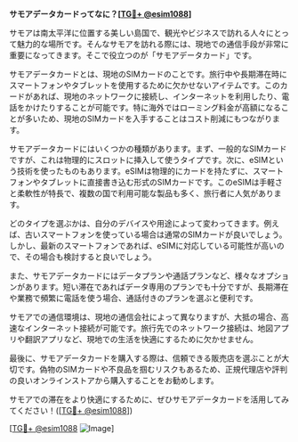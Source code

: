 **サモアデータカードってなに？[[TG💪+ @esim1088](https://t.me/s/esim1088)]**

サモアは南太平洋に位置する美しい島国で、観光やビジネスで訪れる人々にとって魅力的な場所です。そんなサモアを訪れる際には、現地での通信手段が非常に重要になってきます。そこで役立つのが「サモアデータカード」です。

サモアデータカードとは、現地のSIMカードのことです。旅行中や長期滞在時にスマートフォンやタブレットを使用するために欠かせないアイテムです。このカードがあれば、現地のネットワークに接続し、インターネットを利用したり、電話をかけたりすることが可能です。特に海外ではローミング料金が高額になることが多いため、現地のSIMカードを入手することはコスト削減にもつながります。

サモアデータカードにはいくつかの種類があります。まず、一般的なSIMカードですが、これは物理的にスロットに挿入して使うタイプです。次に、eSIMという技術を使ったものもあります。eSIMは物理的にカードを持たずに、スマートフォンやタブレットに直接書き込む形式のSIMカードです。このeSIMは手軽さと柔軟性が特長で、複数の国で利用可能な製品も多く、旅行者に人気があります。

どのタイプを選ぶかは、自分のデバイスや用途によって変わってきます。例えば、古いスマートフォンを使っている場合は通常のSIMカードが良いでしょう。しかし、最新のスマートフォンであれば、eSIMに対応している可能性が高いので、その場合も検討すると良いでしょう。

また、サモアデータカードにはデータプランや通話プランなど、様々なオプションがあります。短い滞在であればデータ専用のプランでも十分ですが、長期滞在や業務で頻繁に電話を使う場合、通話付きのプランを選ぶと便利です。

サモアでの通信環境は、現地の通信会社によって異なりますが、大抵の場合、高速なインターネット接続が可能です。旅行先でのネットワーク接続は、地図アプリや翻訳アプリなど、現地での生活を快適にするために欠かせません。

最後に、サモアデータカードを購入する際は、信頼できる販売店を選ぶことが大切です。偽物のSIMカードや不良品を掴むリスクもあるため、正規代理店や評判の良いオンラインストアから購入することをお勧めします。

サモアでの滞在をより快適にするために、ぜひサモアデータカードを活用してみてください！([[TG💪+ @esim1088](https://t.me/s/esim1088)])

[[TG💪+ @esim1088](https://t.me/s/esim1088) ![Image](https://i.postimg.cc/Y0z9fWf4/image.png)]